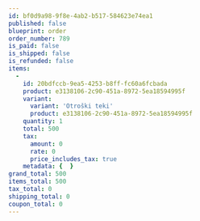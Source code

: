 ```yaml
---
id: bf0d9a98-9f8e-4ab2-b517-584623e74ea1
published: false
blueprint: order
order_number: 789
is_paid: false
is_shipped: false
is_refunded: false
items:
  -
    id: 20bdfccb-9ea5-4253-b8ff-fc60a6fcbada
    product: e3138106-2c90-451a-8972-5ea18594995f
    variant:
      variant: 'Otroški teki'
      product: e3138106-2c90-451a-8972-5ea18594995f
    quantity: 1
    total: 500
    tax:
      amount: 0
      rate: 0
      price_includes_tax: true
    metadata: {  }
grand_total: 500
items_total: 500
tax_total: 0
shipping_total: 0
coupon_total: 0
---
```

